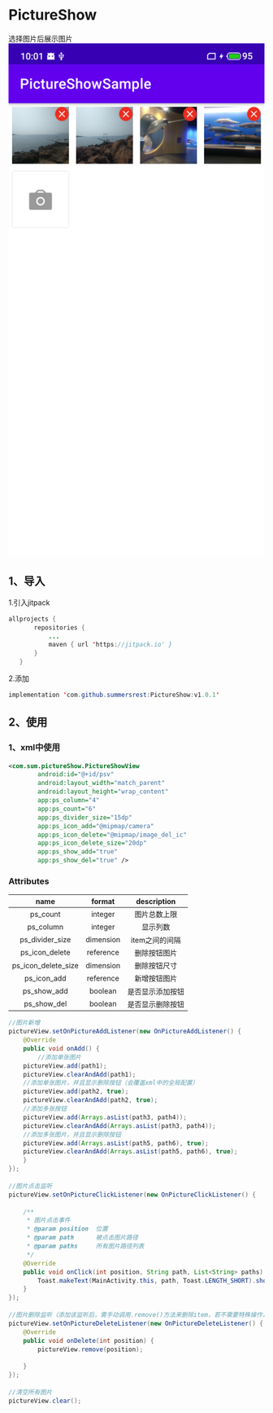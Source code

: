 # PictureShow
选择图片后展示图片
![1](https://github.com/summersrest/PictureShow/blob/master/img/S10928-10012819.png)
## **1、导入**
 1.引入jitpack
 ```java
allprojects {
		repositories {
			...
			maven { url 'https://jitpack.io' }
		}
	}
```
2.添加
```java
implementation 'com.github.summersrest:PictureShow:v1.0.1'
```
## **2、使用**
### 1、xml中使用
```xml
<com.sum.pictureShow.PictureShowView
        android:id="@+id/psv"
        android:layout_width="match_parent"
        android:layout_height="wrap_content"
        app:ps_column="4"
        app:ps_count="6"
        app:ps_divider_size="15dp"
        app:ps_icon_add="@mipmap/camera"
        app:ps_icon_delete="@mipmap/image_del_ic"
        app:ps_icon_delete_size="20dp"
        app:ps_show_add="true"
        app:ps_show_del="true" />
```
### Attributes
|name|format|description|
|:---:|:---:|:---:|
| ps_count  | integer |图片总数上限
| ps_column  | integer  |显示列数
| ps_divider_size | dimension  |item之间的间隔
| ps_icon_delete | reference  |删除按钮图片
| ps_icon_delete_size | dimension  |删除按钮尺寸
| ps_icon_add | reference  |新增按钮图片
| ps_show_add | boolean  |是否显示添加按钮
| ps_show_del | boolean  |是否显示删除按钮

```java
//图片新增
pictureView.setOnPictureAddListener(new OnPictureAddListener() {
    @Override
    public void onAdd() {
        //添加单张图片
	pictureView.add(path1);
	pictureView.clearAndAdd(path1);
	//添加单张图片，并且显示删除按钮（会覆盖xml中的全局配置）
	pictureView.add(path2, true);
	pictureView.clearAndAdd(path2, true);
	//添加多张按钮
	pictureView.add(Arrays.asList(path3, path4));
	pictureView.clearAndAdd(Arrays.asList(path3, path4));
	//添加多张图片，并且显示删除按钮
	pictureView.add(Arrays.asList(path5, path6), true);
	pictureView.clearAndAdd(Arrays.asList(path5, path6), true);
    }
});

//图片点击监听
pictureView.setOnPictureClickListener(new OnPictureClickListener() {

    /**
     * 图片点击事件
     * @param position  位置
     * @param path      被点击图片路径
     * @param paths     所有图片路径列表
     */
    @Override
    public void onClick(int position, String path, List<String> paths) {
        Toast.makeText(MainActivity.this, path, Toast.LENGTH_SHORT).show();
    }
});

//图片删除监听（添加该监听后，需手动调用.remove()方法来删除item，若不需要特殊操作，无需添加该监听事件）
pictureView.setOnPictureDeleteListener(new OnPictureDeleteListener() {
    @Override
    public void onDelete(int position) {
        pictureView.remove(position);

    }
});

//清空所有图片
pictureView.clear();
```
